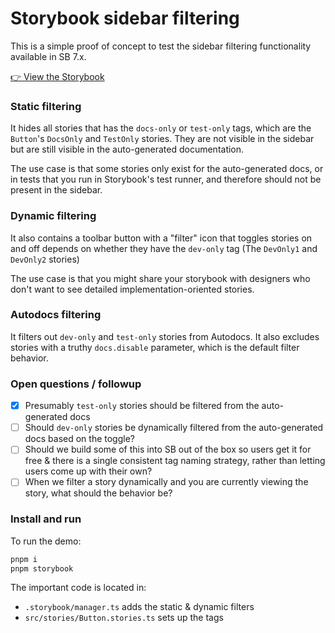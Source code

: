 # Storybook sidebar filtering

This is a simple proof of concept to test the sidebar filtering functionality available in SB 7.x.

[👉 View the Storybook](https://65544292ab81956447e652ce-yxonsiqxck.chromatic.com/?path=/docs/example-button--docs)

### Static filtering

It hides all stories that has the `docs-only` or `test-only` tags, which are the `Button`'s `DocsOnly` and `TestOnly` stories. They are not visible in the sidebar but are still visible in the auto-generated documentation.

The use case is that some stories only exist for the auto-generated docs, or in tests that you run in Storybook's test runner, and therefore should not be present in the sidebar.

### Dynamic filtering

It also contains a toolbar button with a "filter" icon that toggles stories on and off depends on whether they have the `dev-only` tag  (The `DevOnly1` and `DevOnly2` stories)

The use case is that you might share your storybook with designers who don't want to see detailed implementation-oriented stories.

### Autodocs filtering

It filters out `dev-only` and `test-only` stories from Autodocs. It also excludes stories with a truthy `docs.disable` parameter, which is the default filter behavior.

### Open questions / followup

- [x] Presumably `test-only` stories should be filtered from the auto-generated docs
- [ ] Should `dev-only` stories be dynamically filtered from the auto-generated docs based on the toggle?
- [ ] Should we build some of this into SB out of the box so users get it for free & there is a single consistent tag naming strategy, rather than letting users come up with their own?
- [ ] When we filter a story dynamically and you are currently viewing the story, what should the behavior be?

### Install and run

To run the demo:

```bash
pnpm i
pnpm storybook
```

The important code is located in:
- `.storybook/manager.ts` adds the static & dynamic filters
- `src/stories/Button.stories.ts` sets up the tags

